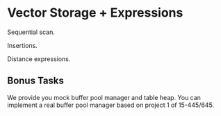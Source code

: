 # Vector Storage + Expressions

Sequential scan.

Insertions.

Distance expressions.

## Bonus Tasks

We provide you mock buffer pool manager and table heap. You can implement a real buffer pool manager based on project 1 of 15-445/645.
